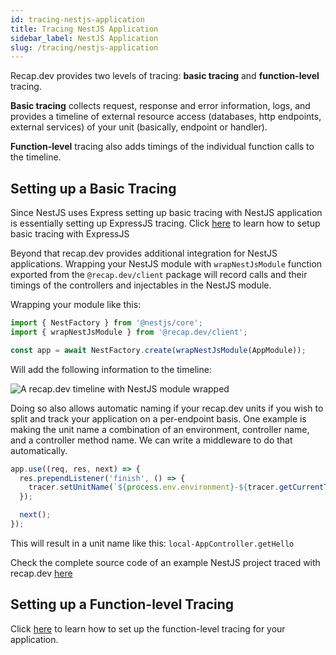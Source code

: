```yaml
---
id: tracing-nestjs-application
title: Tracing NestJS Application
sidebar_label: NestJS Application
slug: /tracing/nestjs-application
---
```


Recap.dev provides two levels of tracing: **basic tracing** and **function-level** tracing.

**Basic tracing** collects request, response and error information, logs, and provides a timeline of external resource access (databases, http endpoints, external services) of your unit (basically, endpoint or handler).

**Function-level** tracing also adds timings of the individual function calls to the timeline.

## Setting up a Basic Tracing

Since NestJS uses Express setting up basic tracing with NestJS application is essentially setting up ExpressJS tracing.
Click [here](/docs/tracing/express-application) to learn how to setup basic tracing with ExpressJS

Beyond that recap.dev provides additional integration for NestJS applications. 
Wrapping your NestJS module with `wrapNestJsModule` function exported from the `@recap.dev/client` package will record calls and their timings of the controllers and injectables in the NestJS module.

Wrapping your module like this:

```js
import { NestFactory } from '@nestjs/core';
import { wrapNestJsModule } from '@recap.dev/client';

const app = await NestFactory.create(wrapNestJsModule(AppModule));
```

Will add the following information to the timeline:

![A recap.dev timeline with NestJS module wrapped](/img/docs/tracing/nestjs/timeline.png "A recap.dev timeline with NestJS module wrapped")

Doing so also allows automatic naming if your recap.dev units if you wish to split and track your application on a per-endpoint basis.
One example is making the unit name a combination of an environment, controller name, and a controller method name.
We can write a middleware to do that automatically.

```js
app.use((req, res, next) => {
  res.prependListener('finish', () => {
    tracer.setUnitName(`${process.env.environment}-${tracer.getCurrentTrace()?.functionCallEvents[1]?.functionName}`);
  });

  next();
});
```

This will result in a unit name like this: `local-AppController.getHello`

Check the complete source code of an example NestJS project traced with recap.dev [here](https://github.com/infinite-cat/recap.dev-example-nestjs-project)

## Setting up a Function-level Tracing

Click [here](/docs/tracing/function-level-tracing) to learn how to set up the function-level tracing for your application.
